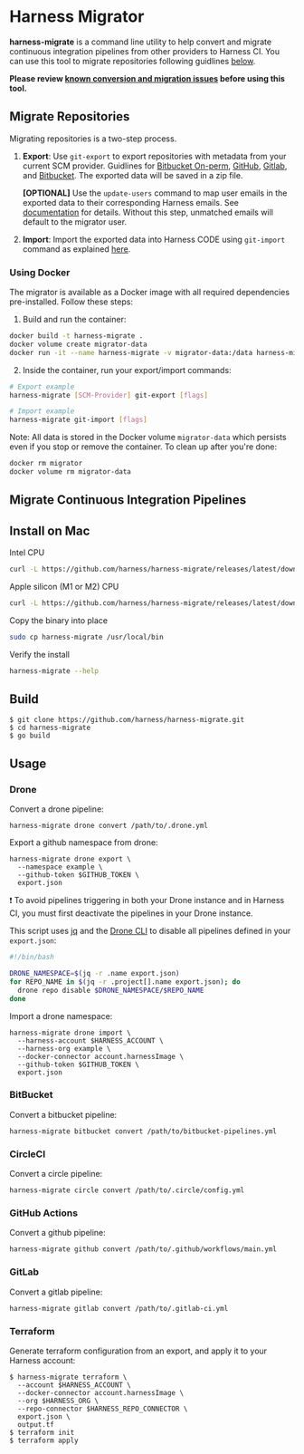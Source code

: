 # Harness Migrator

**harness-migrate** is a command line utility to help convert and migrate
continuous integration pipelines from other providers to Harness CI. You can use this tool to migrate repositories following guidlines [below](#migrate-repositories).

**Please review [known conversion and migration issues](KNOWN_ISSUES_CONVERT.md
) before using this tool.**

## Migrate Repositories

Migrating repositories is a two-step process. 

1. **Export**: Use `git-export` to export repositories with metadata from your current SCM provider. Guidlines for [Bitbucket On-perm](cmd/stash/README.md), [GitHub](cmd/github/README.md), [Gitlab](cmd/gitlab/README.md), and [Bitbucket](cmd/bitbucket/README.md). The exported data will be saved in a zip file.

   **[OPTIONAL]** Use the `update-users` command to map user emails in the exported data to their corresponding Harness emails. See [documentation](cmd/users/README.md) for details. Without this step, unmatched emails will default to the migrator user.

2. **Import**: Import the exported data into Harness CODE using `git-import` command as explained [here](cmd/gitimporter/README.md).

### Using Docker

The migrator is available as a Docker image with all required dependencies pre-installed. Follow these steps:

1. Build and run the container:
```sh
docker build -t harness-migrate .
docker volume create migrator-data
docker run -it --name harness-migrate -v migrator-data:/data harness-migrate
```

2. Inside the container, run your export/import commands:
```sh
# Export example
harness-migrate [SCM-Provider] git-export [flags]

# Import example
harness-migrate git-import [flags]
```

Note: All data is stored in the Docker volume `migrator-data` which persists even if you stop or remove the container. To clean up after you're done:
```sh
docker rm migrator
docker volume rm migrator-data
```

## Migrate Continuous Integration Pipelines 

## Install on Mac

Intel CPU

```sh
curl -L https://github.com/harness/harness-migrate/releases/latest/download/harness-migrate-darwin-amd64.tar.gz | tar zx
```

Apple silicon (M1 or M2) CPU

```sh
curl -L https://github.com/harness/harness-migrate/releases/latest/download/harness-migrate-darwin-arm64.tar.gz | tar zx
```

Copy the binary into place

```sh
sudo cp harness-migrate /usr/local/bin
```

Verify the install

```sh
harness-migrate --help
```

## Build

```term
$ git clone https://github.com/harness/harness-migrate.git
$ cd harness-migrate
$ go build
```

## Usage

### Drone

Convert a drone pipeline:

```term
harness-migrate drone convert /path/to/.drone.yml
```

Export a github namespace from drone:

```term
harness-migrate drone export \
  --namespace example \
  --github-token $GITHUB_TOKEN \
  export.json
```

❗ To avoid pipelines triggering in both your Drone instance and in Harness CI, you must first deactivate the pipelines in your Drone instance.

This script uses [jq](https://jqlang.github.io/jq/) and the [Drone CLI](https://docs.drone.io/cli/install/) to disable all pipelines defined in your `export.json`:

```bash
#!/bin/bash

DRONE_NAMESPACE=$(jq -r .name export.json)
for REPO_NAME in $(jq -r .project[].name export.json); do
  drone repo disable $DRONE_NAMESPACE/$REPO_NAME
done
```

Import a drone namespace:

```term
harness-migrate drone import \
  --harness-account $HARNESS_ACCOUNT \
  --harness-org example \
  --docker-connector account.harnessImage \
  --github-token $GITHUB_TOKEN \
  export.json
```

### BitBucket

Convert a bitbucket pipeline:

```term
harness-migrate bitbucket convert /path/to/bitbucket-pipelines.yml
```

### CircleCI

Convert a circle pipeline:

```term
harness-migrate circle convert /path/to/.circle/config.yml
```

### GitHub Actions

Convert a github pipeline:

```term
harness-migrate github convert /path/to/.github/workflows/main.yml
```

### GitLab

Convert a gitlab pipeline:

```term
harness-migrate gitlab convert /path/to/.gitlab-ci.yml
```

### Terraform

Generate terraform configuration from an export, and apply it to your Harness account:

```term
$ harness-migrate terraform \
  --account $HARNESS_ACCOUNT \
  --docker-connector account.harnessImage \
  --org $HARNESS_ORG \
  --repo-connector $HARNESS_REPO_CONNECTOR \
  export.json \
  output.tf
$ terraform init
$ terraform apply

